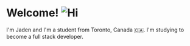 # **Welcome! ![Hi](https://github.com/jadenhung/jadenhung/assets/90120177/820ab349-5da1-4f07-b0c4-35e705970b0b)**
I'm Jaden and I'm a student from Toronto, Canada 🇨🇦. I'm studying to become a full stack developer.


<!--
**jadenhung/jadenhung** is a ✨ _special_ ✨ repository because its `README.md` (this file) appears on your GitHub profile.

Here are some ideas to get you started:

- 🔭 I’m currently working on ...
- 🌱 I’m currently learning ...
- 👯 I’m looking to collaborate on ...
- 🤔 I’m looking for help with ...
- 💬 Ask me about ...
- 📫 How to reach me: ...
- 😄 Pronouns: ...
- ⚡ Fun fact: ...
-->

